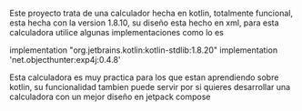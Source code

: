 Este proyecto trata de una calculador hecha en kotlin, totalmente funcional, 
esta hecha con la version 1.8.10, su diseño esta hecho en xml, para esta calculadora
utilice algunas implementaciones como lo es 

implementation "org.jetbrains.kotlin:kotlin-stdlib:1.8.20"
implementation 'net.objecthunter:exp4j:0.4.8'

Esta calculadora es muy practica para los que estan aprendiendo sobre kotlin, su funcionalidad
tambien puede servir por si quieres desarrollar una calculadora con un mejor diseño en jetpack compose


